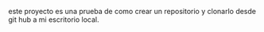 este proyecto es una prueba de como crear un repositorio y clonarlo  desde git hub a mi escritorio local.
